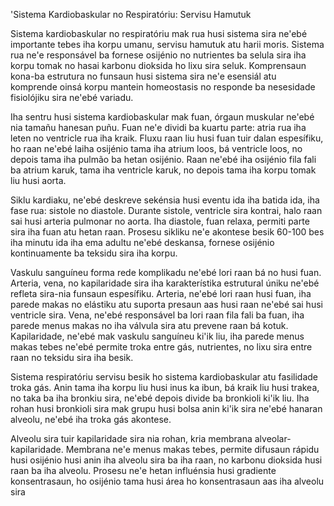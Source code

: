 'Sistema Kardiobaskular no Respiratóriu: Servisu Hamutuk

Sistema kardiobaskular no respiratóriu mak rua husi sistema sira ne'ebé importante tebes iha korpu umanu, servisu hamutuk atu harii moris. Sistema rua ne'e responsável ba fornese osijénio no nutrientes ba selula sira iha korpu tomak no hasai karbonu dioksida ho lixu sira seluk. Komprensaun kona-ba estrutura no funsaun husi sistema sira ne'e esensiál atu komprende oinsá korpu mantein homeostasis no responde ba nesesidade fisiolójiku sira ne'ebé variadu.

Iha sentru husi sistema kardiobaskular mak fuan, órgaun muskular ne'ebé nia tamañu hanesan puñu. Fuan ne'e dividi ba kuartu parte: atria rua iha leten no ventricle rua iha kraik. Fluxu raan liu husi fuan tuir dalan espesífiku, ho raan ne'ebé laiha osijénio tama iha atrium loos, bá ventricle loos, no depois tama iha pulmão ba hetan osijénio. Raan ne'ebé iha osijénio fila fali ba atrium karuk, tama iha ventricle karuk, no depois tama iha korpu tomak liu husi aorta.

Siklu kardiaku, ne'ebé deskreve sekénsia husi eventu ida iha batida ida, iha fase rua: sistole no diastole. Durante sistole, ventricle sira kontrai, halo raan sai husi arteria pulmonar no aorta. Iha diastole, fuan relaxa, permiti parte sira iha fuan atu hetan raan. Prosesu sikliku ne'e akontese besik 60-100 bes iha minutu ida iha ema adultu ne'ebé deskansa, fornese osijénio kontinuamente ba teksidu sira iha korpu.

Vaskulu sanguíneu forma rede komplikadu ne'ebé lori raan bá no husi fuan. Arteria, vena, no kapilaridade sira iha karakterístika estrutural úniku ne'ebé refleta sira-nia funsaun espesífiku. Arteria, ne'ebé lori raan husi fuan, iha parede makas no elástiku atu suporta presaun aas husi raan ne'ebé sai husi ventricle sira. Vena, ne'ebé responsável ba lori raan fila fali ba fuan, iha parede menus makas no iha válvula sira atu prevene raan bá kotuk. Kapilaridade, ne'ebé mak vaskulu sanguíneu ki'ik liu, iha parede menus makas tebes ne'ebé permite troka entre gás, nutrientes, no lixu sira entre raan no teksidu sira iha besik.

Sistema respiratóriu servisu besik ho sistema kardiobaskular atu fasilidade troka gás. Anin tama iha korpu liu husi inus ka ibun, bá kraik liu husi trakea, no taka ba iha bronkiu sira, ne'ebé depois divide ba bronkioli ki'ik liu. Iha rohan husi bronkioli sira mak grupu husi bolsa anin ki'ik sira ne'ebé hanaran alveolu, ne'ebé iha troka gás akontese.

Alveolu sira tuir kapilaridade sira nia rohan, kria membrana alveolar-kapilaridade. Membrana ne'e menus makas tebes, permite difusaun rápidu husi osijénio husi anin iha alveolu sira ba iha raan, no karbonu dioksida husi raan ba iha alveolu. Prosesu ne'e hetan influénsia husi gradiente konsentrasaun, ho osijénio tama husi área ho konsentrasaun aas iha alveolu sira
